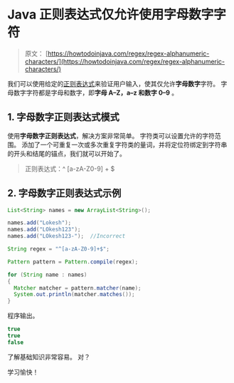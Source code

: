 # Java 正则表达式仅允许使用字母数字字符

> 原文： [https://howtodoinjava.com/regex/regex-alphanumeric-characters/](https://howtodoinjava.com/regex/regex-alphanumeric-characters/)

我们可以使用给定的[正则表达式](https://howtodoinjava.com/java-regular-expression-tutorials/)来验证用户输入，使其仅允许**字母数字**字符。 字母数字字符都是字母和数字，即**字母 A–Z，a–z 和数字 0–9** 。

## 1\. 字母数字正则表达式模式

使用**字母数字正则表达式**，解决方案非常简单。 字符类可以设置允许的字符范围。 添加了一个可重复一次或多次重复字符类的量词，并将定位符绑定到字符串的开头和结尾的锚点，我们就可以开始了。

> 正则表达式：^ [a-zA-Z0-9] + $

## 2\. 字母数字正则表达式示例

```java
List<String> names = new ArrayList<String>();

names.add("Lokesh");  
names.add("LOkesh123");  
names.add("LOkesh123-");  //Incorrect

String regex = "^[a-zA-Z0-9]+$";

Pattern pattern = Pattern.compile(regex);

for (String name : names)
{
  Matcher matcher = pattern.matcher(name);
  System.out.println(matcher.matches());
}

```

程序输出。

```java
true
true
false

```

了解基础知识非常容易。 对？

学习愉快！